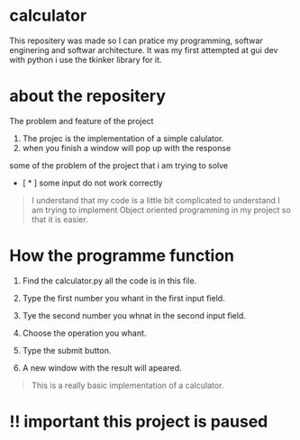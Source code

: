 # calculator
This repositery was made so I can pratice my programming, softwar enginering and softwar architecture.
It was my first attempted at gui dev with python i use the tkinker library for it.

# about the repositery
The problem and feature of the project

1. The projec is the implementation of a simple calulator.
  1. when you finish a window will pop up with the response
  
 some of the problem of the project that i am trying to solve
 - [ * ] some input do not work correctly



> I understand that my code is a little bit complicated to understand I am trying to implement Object oriented programming in my project so that it is easier.

# How the programme function
1. Find the calculator.py all the code is in this file.
1. Type the first number you whant in the first input field.
1. Tye the second number you whnat in the second input field.
1. Choose the operation you whant.
1. Type the submit button.

1. A new window with the result will apeared.

> This is a really basic implementation of a calculator.

# !! important this project is paused 
